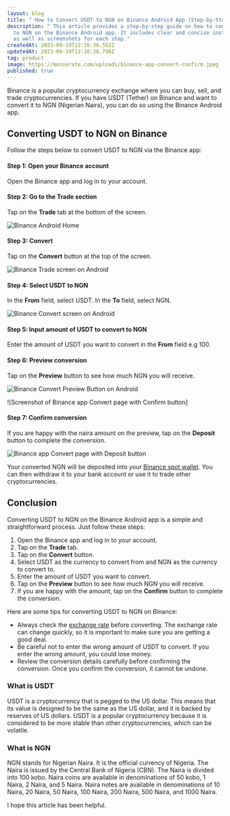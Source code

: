 ```yaml
---
layout: blog
title: " How to Convert USDT to NGN on Binance Android App (Step-by-Step Guide)"
description: " This article provides a step-by-step guide on how to convert USDT
  to NGN on the Binance Android app. It includes clear and concise instructions,
  as well as screenshots for each step."
createdAt: 2023-09-19T12:16:36.552Z
updatedAt: 2023-09-19T12:16:36.798Z
tag: product
image: https://monierate.com/uploads/binance-app-convert-confirm.jpeg
published: true
---
```

Binance is a popular cryptocurrency exchange where you can buy, sell, and trade cryptocurrencies. If you have USDT (Tether) on Binance and want to convert it to NGN (Nigerian Naira), you can do so using the Binance Android app.

## Converting USDT to NGN on Binance
Follow the steps below to convert USDT to NGN via the Binance app:

#### Step 1: Open your Binance account
Open the Binance app and log in to your account.

#### Step 2: Go to the Trade section
Tap on the  **Trade**  tab at the bottom of the screen.

![Binance Android Home](https://monierate.com/uploads/binance-app-trade.jpeg)

#### Step 3: Convert
Tap on the  **Convert**  button at the top of the screen.

![Binance Trade screen on Android](https://monierate.com/uploads/binance-app-convert.jpeg)

#### Step 4: Select USDT to NGN
In the  **From**  field, select USDT. In the **To** field, select NGN.

![Binance Convert screen on Android](https://monierate.com/uploads/binance-app-convert-currencies.jpeg)

#### Step 5: Input amount of USDT to convert to NGN
Enter the amount of USDT you want to convert in the  **From**  field e.g 100.

#### Step 6: Preview conversion
Tap on the  **Preview**  button to see how much NGN you will receive.

![Binance Convert Preview Button on Android](https://monierate.com/uploads/binance-app-convert-preview.jpeg)

![Screenshot of Binance app Convert page with Confirm button]

#### Step 7: Confirm conversion
If you are happy with the naira amount on the preview, tap on the  **Deposit**  button to complete the conversion.

![Binance app Convert page with Deposit button](https://monierate.com/uploads/binance-app-convert-confirm.jpeg)

Your converted NGN will be deposited into your [Binance spot wallet](https://monierate.com/blog/binance-spot-wallet-nigeria). You can then withdraw it to your bank account or use it to trade other cryptocurrencies.

## Conclusion
Converting USDT to NGN on the Binance Android app is a simple and straightforward process. Just follow these steps:

1.  Open the Binance app and log in to your account.
2.  Tap on the  **Trade**  tab.
3.  Tap on the  **Convert**  button.
4.  Select USDT as the currency to convert from and NGN as the currency to convert to.
5.  Enter the amount of USDT you want to convert.
6.  Tap on the  **Preview**  button to see how much NGN you will receive.
7.  If you are happy with the amount, tap on the  **Confirm**  button to complete the conversion.

Here are some tips for converting USDT to NGN on Binance:

-   Always check the [exchange rate](https://monierate.com/converter/binance?Amount=1&From=USDT&To=NGN) before converting. The exchange rate can change quickly, so it is important to make sure you are getting a good deal.
-   Be careful not to enter the wrong amount of USDT to convert. If you enter the wrong amount, you could lose money.
-   Review the conversion details carefully before confirming the conversion. Once you confirm the conversion, it cannot be undone.

### What is USDT
USDT is a cryptocurrency that is pegged to the US dollar. This means that its value is designed to be the same as the US dollar, and it is backed by reserves of US dollars. USDT is a popular cryptocurrency because it is considered to be more stable than other cryptocurrencies, which can be volatile.

### What is NGN
NGN stands for Nigerian Naira. It is the official currency of Nigeria. The Naira is issued by the Central Bank of Nigeria (CBN). The Naira is divided into 100 kobo. Naira coins are available in denominations of 50 kobo, 1 Naira, 2 Naira, and 5 Naira. Naira notes are available in denominations of 10 Naira, 20 Naira, 50 Naira, 100 Naira, 200 Naira, 500 Naira, and 1000 Naira.

I hope this article has been helpful.